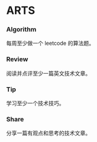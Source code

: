 # ARTS

### Algorithm

每周至少做一个 leetcode 的算法题。

### Review

阅读并点评至少一篇英文技术文章。

### Tip

学习至少一个技术技巧。

### Share

分享一篇有观点和思考的技术文章。
